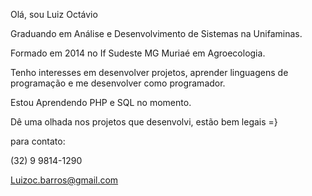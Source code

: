 Olá, sou Luiz Octávio

Graduando em Análise e Desenvolvimento de Sistemas na Unifaminas.

Formado em 2014 no If Sudeste MG Muriaé em Agroecologia.

Tenho interesses em desenvolver projetos, aprender linguagens de programação e me desenvolver como programador.

Estou Aprendendo PHP e SQL no momento.

Dê uma olhada nos projetos que desenvolvi, estão bem legais =}

para contato:

(32) 9 9814-1290

Luizoc.barros@gmail.com


<!---
LuizOct/LuizOct is a ✨ special ✨ repository because its `README.md` (this file) appears on your GitHub profile.
You can click the Preview link to take a look at your changes.
--->
